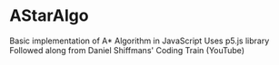 # AStarAlgo
Basic implementation of A* Algorithm in JavaScript
Uses p5.js library
Followed along from Daniel Shiffmans' Coding Train (YouTube)
